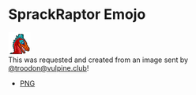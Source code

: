 # SprackRaptor Emojo
![A happy looking bunny lump!](https://github.com/psydwannabe/mastodon-snippets/raw/master/Custom%20Emojo/sprackraptor/png/sprackraptor.png)  
This was requested and created from an image sent by [@troodon@vulpine.club](https://vulpine.club/@troodon)!
* [PNG](https://github.com/psydwannabe/mastodon-snippets/raw/master/Custom%20Emojo/sprackraptor/png/sprackraptor.png)